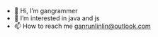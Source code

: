 - 👋 Hi, I’m gangrammer
- 👀 I’m interested in java and js 
- 📫 How to reach me ganrunlinlin@outlook.com

<!---
gangrammer/gangrammer is a ✨ special ✨ repository because its `README.md` (this file) appears on your GitHub profile.
You can click the Preview link to take a look at your changes.
--->

